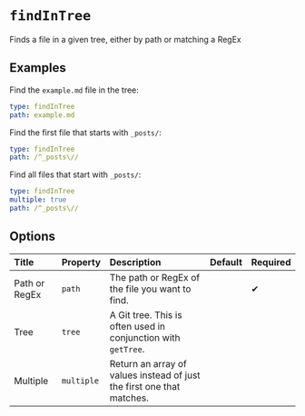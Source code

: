 <!--
  /!\ WARNING /!\
  This file's content is auto-generated, do NOT edit!
  All changes will be undone.
-->

# `findInTree`

Finds a file in a given tree, either by path or matching a RegEx

## Examples

Find the `example.md` file in the tree:

```yaml
type: findInTree
path: example.md
```

Find the first file that starts with `_posts/`:

```yaml
type: findInTree
path: /^_posts\//
```

Find all files that start with `_posts/`:

```yaml
type: findInTree
multiple: true
path: /^_posts\//
```

## Options

| Title | Property | Description | Default | Required |
| :---- | :--- | :---------- | :------ | :------- |
| Path or RegEx | `path` | The path or RegEx of the file you want to find. |  | ✔ |
| Tree | `tree` | A Git tree. This is often used in conjunction with `getTree`. |  |  |
| Multiple | `multiple` | Return an array of values instead of just the first one that matches. |  |  |

